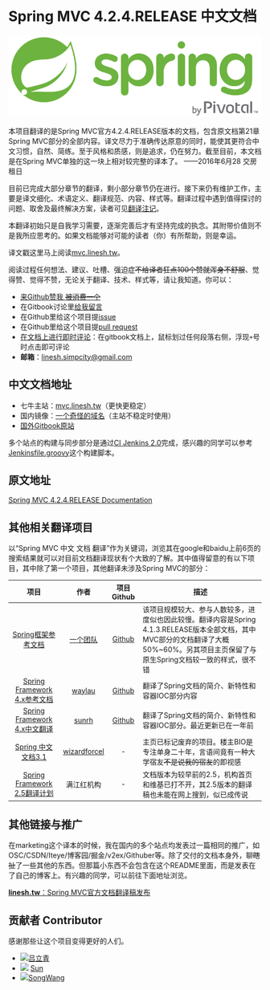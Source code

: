 # Spring MVC 4.2.4.RELEASE 中文文档

![Spring Logo](./spring-logo.png)

本项目翻译的是Spring MVC官方4.2.4.RELEASE版本的文档，包含原文档第21章Spring MVC部分的全部内容。译文尽力于准确传达原意的同时，能使其更符合中文习惯，自然、简练。至于风格和质感，则是追求，仍在努力。截至目前，本文档是在Spring MVC单独的这一块上相对较完整的译本了。 ——2016年6月28 交房租日

目前已完成大部分章节的翻译，剩小部分章节仍在进行。接下来仍有维护工作，主要是译文细化、术语定义、翻译规范、内容、样式等。翻译过程中遇到值得探讨的问题、取舍及最终解决方案，读者可见[翻译注记](NOTES.md)。

本翻译初始只是自我学习需要，逐渐完善后才有坚持完成的执念。其附带价值则不是我所应思考的。如果文档能够对可能的读者（你）有所帮助，则是幸运。

译文戳这里马上阅读[mvc.linesh.tw](http://mvc.linesh.tw)。

阅读过程任何想法、建议、吐槽、强迫症~~不给译者狂点100个赞就浑身不舒服~~、觉得赞、觉得不赞，无论关于翻译、技术、样式等，请让我知道。你可以：

* [来Github赞我 ~~被消费一个~~](https://github.com/linesh-simplicity/translation-spring-mvc-4-documentation)
* 在Gitbook讨论里[给我留言](https://www.gitbook.com/book/linesh/spring-mvc-documentation-linesh-translation/discussions)
* 在Github里给这个项目提[issue](https://github.com/linesh-simplicity/gitbook-translation-spring-mvc-documentation/issues)
* 在Github里给这个项目提[pull request](https://github.com/linesh-simplicity/translation-spring-mvc-4-documentation/pulls)
* [在文档上进行即时评论](http://mvc.linesh.tw)：在gitbook文档上，鼠标划过任何段落右侧，浮现`+`号时点击即可评论
* **邮箱**：linesh.simpcity@gmail.com

## 中文文档地址

* 七牛主站：[mvc.linesh.tw](http://mvc.linesh.tw)（更快更稳定）
* 国内镜像：[一个奇怪的域名](http://7xvpsh.com1.z0.glb.clouddn.com)（主站不稳定时使用）
* [国外Gitbook原站](https://linesh.gitbooks.io/spring-mvc-documentation-linesh-translation/content/)

多个站点的构建与同步部分是通过[CI Jenkins 2.0](https://jenkins.io/2.0/)完成，感兴趣的同学可以参考[Jenkinsfile.groovy](https://github.com/linesh-simplicity/translation-spring-mvc-4-documentation/blob/master/Jenkinsfile.groovy)这个构建脚本。

## 原文地址
[Spring MVC 4.2.4.RELEASE Documentation](http://docs.spring.io/spring-framework/docs/4.2.4.RELEASE/spring-framework-reference/html/mvc.html)

## 其他相关翻译项目

以“Spring MVC 中文 文档 翻译”作为关键词，浏览其在google和baidu上前6页的搜索结果就可以对目前文档翻译现状有个大致的了解。其中值得留意的有以下项目，其中除了第一个项目，其他翻译未涉及Spring MVC的部分：

| 项目 | 作者 | 项目Github | 描述 |
| :---: | :---: | :---: | --- |
| [Spring框架参考文档](http://spring.cndocs.tk) | [一个团队](http://blog.csdn.net/isea533/article/details/50450289) | [Github](http://git.oschina.net/free/spring-framework-reference) | 该项目规模较大、参与人数较多，进度似也因此较慢。翻译内容是Spring 4.1.3.RELEASE版本全部文档，其中MVC部分的文档翻译了大概50%~60%。另其项目主页保留了与原生Spring文档较一致的样式，很不错 |
| [Spring Framework 4.x参考文档](https://waylau.gitbooks.io/spring-framework-4-reference/content/) | [waylau](https://github.com/waylau) | [Github](https://github.com/waylau/spring-framework-4-reference) | 翻译了Spring文档的简介、新特性和容器IOC部分内容 |
| [Spring Framework 4.x中文翻译](https://sunrh.gitbooks.io/spring4-reference-chinese/content/) | [sunrh](https://github.com/sunrh) | [Github](https://github.com/sunrh/spring-reference-chinese) | 翻译了Spring文档的简介、新特性和容器IOC部分。最近更新已在一年前 |
| [Spring 中文文档3.1](https://wizardforcel.gitbooks.io/spring-doc-3x/content/) | [wizardforcel](https://github.com/wizardforcel) | - | 主页已标记废弃的项目。楼主BIO是专注单身二十年，言语间竟有一种大学宿友~~不是说我的宿友~~的即视感 |
| [Spring Framework 2.5翻译计划](http://javasalatu.iteye.com/blog/1212618) | 满江红机构 | - | 文档版本为较早前的2.5，机构首页和维基已打不开，其2.5版本的翻译稿也未能在网上搜到，似已成传说 |

## 其他链接与推广

在marketing这个译本的时候，我在国内的多个站点均发表过一篇相同的推广，如OSC/CSDN/Iteye/博客园/掘金/v2ex/Githuber等。除了交付的文档本身外，聊~~瞎扯~~了一些其他的东西。但那篇小东西不会包含在这个README里面，而是发表在了自己的博客上。有兴趣的同学，可以前往下面地址浏览。

[**linesh.tw**：Spring MVC官方文档翻译稿发布](http://blog.linesh.tw/#/posts/2016-06-23-spring-mvc-documentation-reference)

## 贡献者 Contributor

感谢那些让这个项目变得更好的人们。

* ![](https://avatars0.githubusercontent.com/u/4997466?v=3&s=20)[吕立青](https://github.com/JimmyLv)
* ![](https://avatars0.githubusercontent.com/u/2171071?v=3&s=20) [Sun](https://github.com/yaming116)
* ![](https://avatars0.githubusercontent.com/u/7877752?v=3&s=20)[SongWang](https://github.com/aCoder2013)
